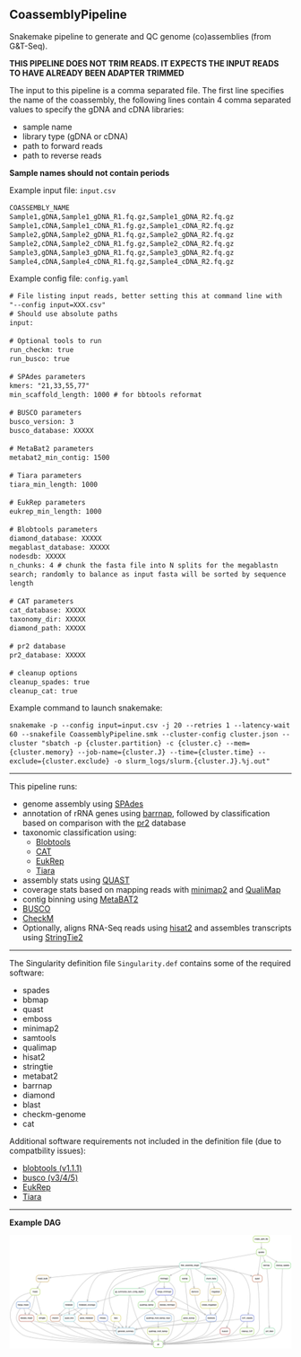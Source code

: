## CoassemblyPipeline

Snakemake pipeline to generate and QC genome (co)assemblies (from G&T-Seq).


**THIS PIPELINE DOES NOT TRIM READS. IT EXPECTS THE INPUT READS TO HAVE ALREADY BEEN ADAPTER TRIMMED**


The input to this pipeline is a comma separated file. The first line specifies the name of the coassembly, the following lines contain 4 comma separated values to specify the gDNA and cDNA libraries:

- sample name
- library type (gDNA or cDNA)
- path to forward reads
- path to reverse reads

**Sample names should not contain periods**


Example input file: `input.csv`

```
COASSEMBLY_NAME
Sample1,gDNA,Sample1_gDNA_R1.fq.gz,Sample1_gDNA_R2.fq.gz
Sample1,cDNA,Sample1_cDNA_R1.fg.gz,Sample1_cDNA_R2.fq.gz
Sample2,gDNA,Sample2_gDNA_R1.fq.gz,Sample2_gDNA_R2.fq.gz
Sample2,cDNA,Sample2_cDNA_R1.fg.gz,Sample2_cDNA_R2.fq.gz
Sample3,gDNA,Sample3_gDNA_R1.fq.gz,Sample3_gDNA_R2.fq.gz
Sample4,cDNA,Sample4_cDNA_R1.fq.gz,Sample4_cDNA_R2.fq.gz

```

Example config file: `config.yaml`

```
# File listing input reads, better setting this at command line with "--config input=XXX.csv"
# Should use absolute paths
input:

# Optional tools to run
run_checkm: true
run_busco: true

# SPAdes parameters
kmers: "21,33,55,77"
min_scaffold_length: 1000 # for bbtools reformat

# BUSCO parameters
busco_version: 3
busco_database: XXXXX

# MetaBat2 parameters
metabat2_min_contig: 1500

# Tiara parameters
tiara_min_length: 1000

# EukRep parameters
eukrep_min_length: 1000

# Blobtools parameters
diamond_database: XXXXX
megablast_database: XXXXX
nodesdb: XXXXX
n_chunks: 4 # chunk the fasta file into N splits for the megablastn search; randomly to balance as input fasta will be sorted by sequence length

# CAT parameters
cat_database: XXXXX
taxonomy_dir: XXXXX
diamond_path: XXXXX

# pr2 database
pr2_database: XXXXX

# cleanup options
cleanup_spades: true
cleanup_cat: true
```

Example command to launch snakemake:

```
snakemake -p --config input=input.csv -j 20 --retries 1 --latency-wait 60 --snakefile CoassemblyPipeline.smk --cluster-config cluster.json --cluster "sbatch -p {cluster.partition} -c {cluster.c} --mem={cluster.memory} --job-name={cluster.J} --time={cluster.time} --exclude={cluster.exclude} -o slurm_logs/slurm.{cluster.J}.%j.out"
```

---

This pipeline runs:

- genome assembly using [SPAdes](https://github.com/ablab/spades)
- annotation of rRNA genes using [barrnap](https://github.com/tseemann/barrnap), followed by classification based on comparison with the [pr2](https://github.com/pr2database/pr2database) database
- taxonomic classification using:
	- [Blobtools](https://github.com/DRL/blobtools)
	- [CAT](https://github.com/dutilh/CAT)
	- [EukRep](https://github.com/patrickwest/EukRep)
	- [Tiara](https://github.com/ibe-uw/tiara/)
- assembly stats using [QUAST](https://github.com/ablab/quast)
- coverage stats based on mapping reads with [minimap2](https://github.com/lh3/minimap2) and [QualiMap](http://qualimap.conesalab.org/)
- contig binning using [MetaBAT2](https://bitbucket.org/berkeleylab/metabat)
- [BUSCO](https://gitlab.com/ezlab/busco)
- [CheckM](https://github.com/Ecogenomics/CheckM)
- Optionally, aligns RNA-Seq reads using [hisat2](https://github.com/DaehwanKimLab/hisat2) and assembles transcripts using [StringTie2](https://github.com/gpertea/stringtie)

---

The Singularity definition file `Singularity.def` contains some of the required software:

- spades
- bbmap
- quast
- emboss
- minimap2
- samtools
- qualimap
- hisat2
- stringtie
- metabat2
- barrnap
- diamond
- blast
- checkm-genome
- cat

Additional software requirements not included in the definition file (due to compatbility issues):

- [blobtools (v1.1.1)](https://github.com/DRL/blobtools)
- [busco (v3/4/5)](https://gitlab.com/ezlab/busco)
- [EukRep](https://github.com/patrickwest/EukRep)
- [Tiara](https://github.com/ibe-uw/tiara)

---

**Example DAG**

![Example Snakemake DAG](example_DAG.png)
